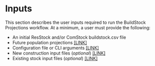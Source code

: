 # Inputs
This section describes the user inputs required to run the BuildStock Projections workflow. At a minimum, a user must provide the following:

- An initial ResStock and/or ComStock buildstock.csv file
- Future population projections [[LINK]](population)
- Configuration file or CLI arguments [[LINK]](project_cfg)
- New construction input files (*optional*) [[LINK]](building_inputs)
- Existing stock input files (*optional*) [[LINK]](building_inputs.md)

<!-- FIXME: Figure out how to link directly to the existing and new construction subsections -->

<!-- Diagram w/ workflow/inputs?>
